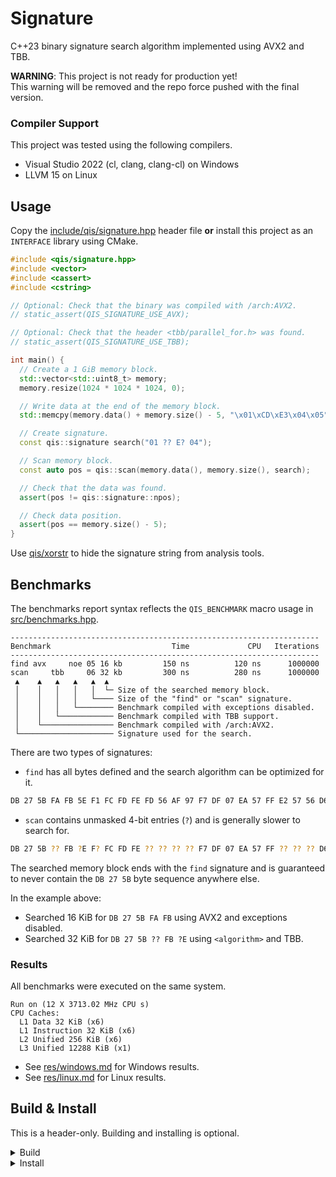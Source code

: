 # Signature
C++23 binary signature search algorithm implemented using AVX2 and TBB.

**WARNING**: This project is not ready for production yet!<br/>
This warning will be removed and the repo force pushed with the final version.

### Compiler Support
This project was tested using the following compilers.

* Visual Studio 2022 (cl, clang, clang-cl) on Windows
* LLVM 15 on Linux

## Usage
Copy the [include/qis/signature.hpp](include/qis/signature.hpp) header file
**or** install this project as an `INTERFACE` library using CMake.

```cpp
#include <qis/signature.hpp>
#include <vector>
#include <cassert>
#include <cstring>

// Optional: Check that the binary was compiled with /arch:AVX2.
// static_assert(QIS_SIGNATURE_USE_AVX);

// Optional: Check that the header <tbb/parallel_for.h> was found.
// static_assert(QIS_SIGNATURE_USE_TBB);

int main() {
  // Create a 1 GiB memory block.
  std::vector<std::uint8_t> memory;
  memory.resize(1024 * 1024 * 1024, 0);

  // Write data at the end of the memory block.
  std::memcpy(memory.data() + memory.size() - 5, "\x01\xCD\xE3\x04\x05", 5);

  // Create signature.
  const qis::signature search("01 ?? E? 04");

  // Scan memory block.
  const auto pos = qis::scan(memory.data(), memory.size(), search);

  // Check that the data was found.
  assert(pos != qis::signature::npos);

  // Check data position.
  assert(pos == memory.size() - 5);
}
```

Use [qis/xorstr](https://github.com/qis/xorstr) to hide the signature
string from analysis tools.

## Benchmarks
The benchmarks report syntax reflects the `QIS_BENCHMARK` macro usage in
[src/benchmarks.hpp](src/benchmarks.hpp).

```
---------------------------------------------------------------------
Benchmark                           Time             CPU   Iterations
---------------------------------------------------------------------
find avx     noe 05 16 kb         150 ns          120 ns      1000000
scan     tbb     06 32 kb         300 ns          280 ns      1000000
 ▲    ▲   ▲   ▲   ▲  ▲
 │    │   │   │   │  └─ Size of the searched memory block.
 │    │   │   │   └──── Size of the "find" or "scan" signature.
 │    │   │   └──────── Benchmark compiled with exceptions disabled.
 │    │   └──────────── Benchmark compiled with TBB support.
 │    └──────────────── Benchmark compiled with /arch:AVX2.
 └───────────────────── Signature used for the search.
```

There are two types of signatures:

* `find` has all bytes defined and the search algorithm can be optimized for it.

```sh
DB 27 5B FA FB 5E F1 FC FD FE FD 56 AF 97 F7 DF 07 EA 57 FF E2 57 56 D6 00 89
```

* `scan` contains unmasked 4-bit entries (`?`) and is generally slower to search for.

```sh
DB 27 5B ?? FB ?E F? FC FD FE ?? ?? ?? ?? F7 DF 07 EA 57 FF ?? ?? ?? D6 00 ??
```

The searched memory block ends with the `find` signature and is guaranteed to
never contain the `DB 27 5B` byte sequence anywhere else.

In the example above:
* Searched 16 KiB for `DB 27 5B FA FB` using AVX2 and exceptions disabled.
* Searched 32 KiB for `DB 27 5B ?? FB ?E` using `<algorithm>` and TBB.

### Results
All benchmarks were executed on the same system.

```
Run on (12 X 3713.02 MHz CPU s)
CPU Caches:
  L1 Data 32 KiB (x6)
  L1 Instruction 32 KiB (x6)
  L2 Unified 256 KiB (x6)
  L3 Unified 12288 KiB (x1)
```

* See [res/windows.md](res/windows.md) for Windows results.
* See [res/linux.md](res/linux.md) for Linux results.

## Build & Install
This is a header-only. Building and installing is optional.

<details>
<summary>Build</summary>

1. Install [Python 3][py3].
2. Install [Conan][conan].

```sh
pip install "conan<2.0.0"
```

3. Install [CMake][cmake] and [LLVM][llvm] on **Linux**.

```sh
# CMake
sudo rm -rf /opt/cmake; sudo mkdir -p /opt/cmake
wget https://github.com/Kitware/CMake/releases/download/v3.25.3/cmake-3.25.3-linux-x86_64.tar.gz
sudo tar xf cmake-3.25.3-linux-x86_64.tar.gz -C /opt/cmake --strip-components=1

sudo tee /etc/profile.d/cmake.sh >/dev/null <<'EOF'
export PATH="/opt/cmake/bin:${PATH}"
EOF

sudo chmod 0755 /etc/profile.d/cmake.sh
. /etc/profile.d/cmake.sh

# LLVM
sudo rm -rf /opt/llvm; sudo mkdir -p /opt/llvm
wget https://github.com/llvm/llvm-project/releases/download/llvmorg-15.0.6/clang+llvm-15.0.6-x86_64-linux-gnu-ubuntu-18.04.tar.xz
sudo tar xf clang+llvm-15.0.6-x86_64-linux-gnu-ubuntu-18.04.tar.xz -C /opt/llvm --strip-components=1

sudo tee /etc/profile.d/llvm.sh >/dev/null <<'EOF'
export PATH="/opt/llvm/bin:${PATH}"
EOF

sudo chmod 0755 /etc/profile.d/llvm.sh
. /etc/profile.d/llvm.sh

sudo tee /etc/ld.so.conf.d/llvm.conf >/dev/null <<'EOF'
/opt/llvm/lib/x86_64-unknown-linux-gnu
/opt/llvm/lib
EOF

sudo ldconfig
```

4. Install [Visual Studio][vs] with C++ and CMake support on **Windows**.

5. Clone project. Use `x64 Native Tools Command Prompt for VS 2022` on Windows.

```sh
git clone https://github.com/qis/signature signature
cd signature
```

6. Install dependencies.

```sh
# Windows
conan install . -if third_party/msvc -pr conan.msvc

# Linux
conan install . -if third_party/llvm -pr conan.llvm
```

7. Configure project.

```sh
cmake --list-presets

# Windows
cmake --preset debug
cmake --preset release

# Windows & Linux
cmake --preset debug-clang
cmake --preset release-clang

# Windows
cmake --preset debug-clang-cl
cmake --preset release-clang-cl
```

8. Build configurations.

```sh
# Windows
cmake --build build/debug --target tests
cmake --build build/release

# Windows & Linux
cmake --build build/debug-clang --target tests
cmake --build build/release-clang

# Windows
cmake --build build/debug-clang-cl --target tests
cmake --build build/release-clang-cl
```

9. Run tests and benchmarks.

```sh
# Windows
build\debug\tests.exe
build\release\tests.exe
build\release\benchmarks.exe --benchmark_min_time=3

build\debug-clang\tests.exe
build\release-clang\tests.exe
build\release-clang\benchmarks.exe --benchmark_min_time=3

build\debug-clang-cl\tests.exe
build\release-clang-cl\tests.exe
build\release-clang-cl\benchmarks.exe --benchmark_min_time=3

# Linux
build/debug-clang/tests
build/release-clang/tests
build/release-clang/benchmarks --benchmark_min_time=3
```

</details>

<details>
<summary>Install</summary>

Install header file and CMake config.

```cmd
cmake -G Ninja -B build/install -DCMAKE_BUILD_TYPE=Release -DCMAKE_INSTALL_PREFIX="install"
cmake --build build/install --target install
```

</details>

<!--
git update-index --no-skip-worktree res/linux.md res/windows.md
git add res/linux.md res/windows.md
git update-index --skip-worktree res/linux.md res/windows.md
-->

[py3]: https://www.python.org/downloads/windows/
[conan]: https://conan.io/center/
[cmake]: https://cmake.org/download/
[llvm]: https://llvm.org/
[vs]: https://visualstudio.microsoft.com/vs/
